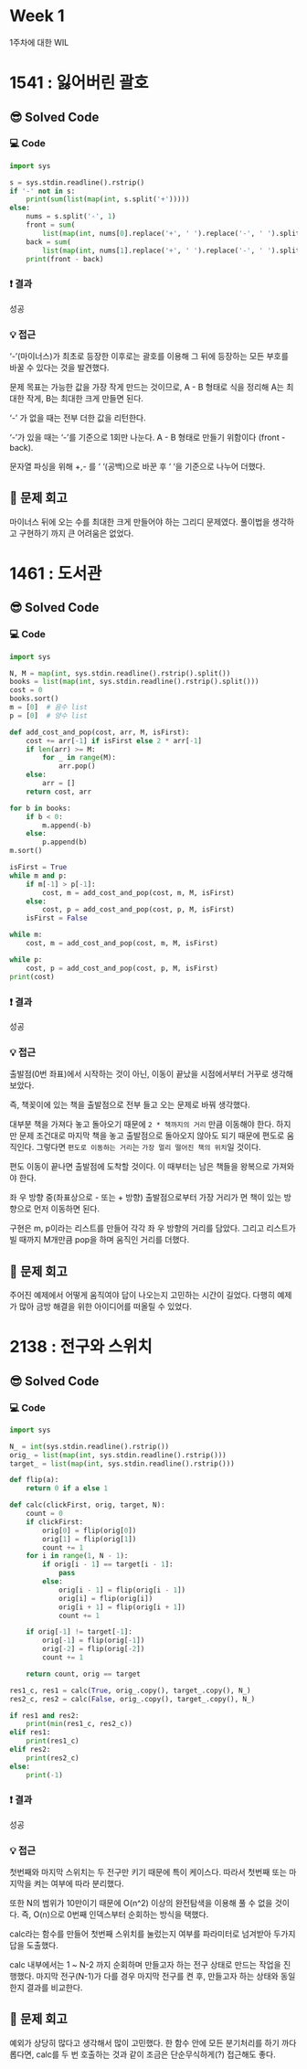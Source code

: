 # Week 1
1주차에 대한 WIL

# 1541 : 잃어버린 괄호
## 😎 Solved Code

### 💻 Code

```python
import sys

s = sys.stdin.readline().rstrip()
if '-' not in s:
    print(sum(list(map(int, s.split('+')))))
else:
    nums = s.split('-', 1)
    front = sum(
        list(map(int, nums[0].replace('+', ' ').replace('-', ' ').split(' '))))
    back = sum(
        list(map(int, nums[1].replace('+', ' ').replace('-', ' ').split(' '))))
    print(front - back)
```

### ❗️ 결과

성공

### 💡 접근

‘-’(마이너스)가 최초로 등장한 이후로는 괄호를 이용해 그 뒤에 등장하는 모든 부호를 바꿀 수 있다는 것을 발견했다.

문제 목표는 가능한 값을 가장 작게 만드는 것이므로, A - B 형태로 식을 정리해 A는 최대한 작게, B는 최대한 크게 만들면 된다.

‘-’ 가 없을 때는 전부 더한 값을 리턴한다.

‘-’가 있을 때는 ‘-’를 기준으로 1회만 나눈다. A - B 형태로 만들기 위함이다 (front - back).

문자열 파싱을 위해 +,- 를 ‘ ‘(공백)으로 바꾼 후 ‘ ‘을 기준으로 나누어 더했다.

## 🥳 문제 회고

마이너스 뒤에 오는 수를 최대한 크게 만들어야 하는 그리디 문제였다. 풀이법을 생각하고 구현하기 까지 큰 어려움은 없었다.


# 1461 : 도서관
## 😎 Solved Code

### 💻 Code

```python
import sys

N, M = map(int, sys.stdin.readline().rstrip().split())
books = list(map(int, sys.stdin.readline().rstrip().split()))
cost = 0
books.sort()
m = [0]  # 음수 list
p = [0]  # 양수 list

def add_cost_and_pop(cost, arr, M, isFirst):
    cost += arr[-1] if isFirst else 2 * arr[-1]
    if len(arr) >= M:
        for _ in range(M):
            arr.pop()
    else:
        arr = []
    return cost, arr

for b in books:
    if b < 0:
        m.append(-b)
    else:
        p.append(b)
m.sort()

isFirst = True
while m and p:
    if m[-1] > p[-1]:
        cost, m = add_cost_and_pop(cost, m, M, isFirst)
    else:
        cost, p = add_cost_and_pop(cost, p, M, isFirst)
    isFirst = False

while m:
    cost, m = add_cost_and_pop(cost, m, M, isFirst)

while p:
    cost, p = add_cost_and_pop(cost, p, M, isFirst)
print(cost)
```

### ❗️ 결과

성공

### 💡 접근

출발점(0번 좌표)에서 시작하는 것이 아닌, 이동이 끝났을 시점에서부터 거꾸로 생각해 보았다.

즉, 책꽂이에 있는 책을 출발점으로 전부 들고 오는 문제로 바꿔 생각했다.

대부분 책을 가져다 놓고 돌아오기 때문에 `2 * 책까지의 거리` 만큼 이동해야 한다. 하지만 문제 조건대로 마지막 책을 놓고 출발점으로 돌아오지 않아도 되기 때문에 편도로 움직인다. 그렇다면 `편도로 이동하는 거리`는 `가장 멀리 떨어진 책의 위치`일 것이다.

편도 이동이 끝나면 출발점에 도착할 것이다. 이 때부터는 남은 책들을 왕복으로 가져와야 한다.

좌 우 방향 중(좌표상으로 - 또는 + 방향) 출발점으로부터 가장 거리가 먼 책이 있는 방향으로 먼저 이동하면 된다.

구현은 m, p이라는 리스트를 만들어 각각 좌 우 방향의 거리를 담았다. 그리고 리스트가 빌 때까지 M개만큼 pop을 하며 움직인 거리를 더했다.

## 🥳 문제 회고

주어진 예제에서 어떻게 움직여야 답이 나오는지 고민하는 시간이 길었다. 다행히 예제가 많아 금방 해결을 위한 아이디어를 떠올릴 수 있었다.


# 2138 : 전구와 스위치
## 😎 Solved Code

### 💻 Code

```python
import sys

N_ = int(sys.stdin.readline().rstrip())
orig_ = list(map(int, sys.stdin.readline().rstrip()))
target_ = list(map(int, sys.stdin.readline().rstrip()))

def flip(a):
    return 0 if a else 1

def calc(clickFirst, orig, target, N):
    count = 0
    if clickFirst:
        orig[0] = flip(orig[0])
        orig[1] = flip(orig[1])
        count += 1
    for i in range(1, N - 1):
        if orig[i - 1] == target[i - 1]:
            pass
        else:
            orig[i - 1] = flip(orig[i - 1])
            orig[i] = flip(orig[i])
            orig[i + 1] = flip(orig[i + 1])
            count += 1

    if orig[-1] != target[-1]:
        orig[-1] = flip(orig[-1])
        orig[-2] = flip(orig[-2])
        count += 1

    return count, orig == target

res1_c, res1 = calc(True, orig_.copy(), target_.copy(), N_)
res2_c, res2 = calc(False, orig_.copy(), target_.copy(), N_)

if res1 and res2:
    print(min(res1_c, res2_c))
elif res1:
    print(res1_c)
elif res2:
    print(res2_c)
else:
    print(-1)
```

### ❗️ 결과

성공

### 💡 접근

첫번째와 마지막 스위치는 두 전구만 키기 때문에 특이 케이스다. 따라서 첫번째 또는 마지막을 켜는 여부에 따라 분리했다.

또한 N의 범위가 10만이기 때문에 O(n^2) 이상의 완전탐색을 이용해 풀 수 없을 것이다. 즉, O(n)으로 0번째 인덱스부터 순회하는 방식을 택했다.

calc라는 함수를 만들어 첫번째 스위치를 눌렀는지 여부를 파라미터로 넘겨받아 두가지 답을 도출했다. 

calc 내부에서는 1 ~ N-2 까지 순회하며 만들고자 하는 전구 상태로 만드는 작업을 진행했다. 마지막 전구(N-1)가 다를 경우 마지막 전구를 켠 후, 만들고자 하는 상태와 동일한지 결과를 비교한다.

## 🥳 문제 회고

예외가 상당히 많다고 생각해서 많이 고민했다. 한 함수 안에 모든 분기처리를 하기 까다롭다면, calc를 두 번 호출하는 것과 같이 조금은 단순무식하게(?) 접근해도 좋다.